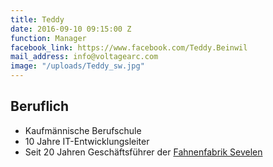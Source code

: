 ```yaml
---
title: Teddy
date: 2016-09-10 09:15:00 Z
function: Manager
facebook_link: https://www.facebook.com/Teddy.Beinwil
mail_address: info@voltagearc.com
image: "/uploads/Teddy_sw.jpg"
---
```


## Beruflich
* Kaufmännische Berufschule
* 10 Jahre IT-Entwicklungsleiter
* Seit 20 Jahren Geschäftsführer der [Fahnenfabrik Sevelen](http://www.fahnenfabrik.ch/)